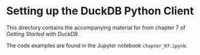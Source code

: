 # Setting up the DuckDB Python Client

This directory contains the accompanying material for from chapter 7 of *Getting Started with DuckDB*.

The code examples are found in the Jupyter notebook `chapter_07.ipynb`.